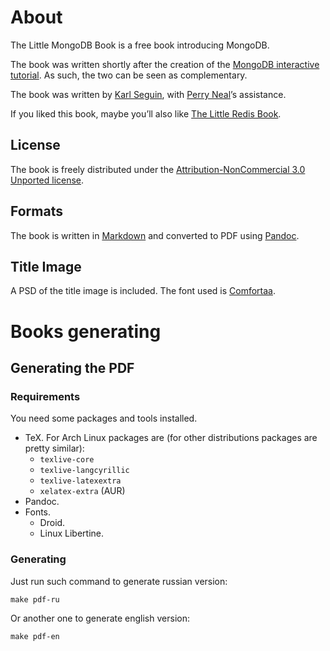 # About ##

The Little MongoDB Book is a free book introducing MongoDB.

The book was written shortly after the creation of the [MongoDB interactive tutorial](http://mongly.com). As such, the two can be seen as complementary.

The book was written by [Karl Seguin](http://openmymind.net), with [Perry Neal](http://twitter.com/perryneal)’s assistance.

If you liked this book, maybe you’ll also like [The Little Redis Book](http://openmymind.net/2012/1/23/The-Little-Redis-Book/).

## License ##

The book is freely distributed under the [Attribution-NonCommercial 3.0 Unported license](<http://creativecommons.org/licenses/by-nc/3.0/legalcode>).

## Formats ##

The book is written in [Markdown](http://daringfireball.net/projects/markdown/) and converted to PDF using [Pandoc](http://johnmacfarlane.net/pandoc/).

## Title Image ##

A PSD of the title image is included. The font used is [Comfortaa](http://www.dafont.com/comfortaa.font).

# Books generating

## Generating the PDF ##

### Requirements

You need some packages and tools installed.

* TeX. For Arch Linux packages are (for other distributions packages are pretty similar):
	* `texlive-core`
	* `texlive-langcyrillic`
	* `texlive-latexextra`
	* `xelatex-extra` (AUR)
* Pandoc.
* Fonts.
	* Droid.
	* Linux Libertine.

### Generating

Just run such command to generate russian version:

	make pdf-ru

Or another one to generate english version:

	make pdf-en
